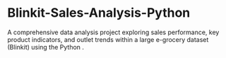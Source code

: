 # Blinkit-Sales-Analysis-Python
A comprehensive data analysis project exploring sales performance, key product indicators, and outlet trends within a large e-grocery dataset (Blinkit) using the Python .
